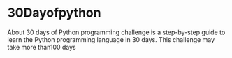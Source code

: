 # 30Dayofpython
About 30 days of Python programming challenge is a step-by-step guide to learn the Python programming language in 30 days. This challenge may take more than100 days
